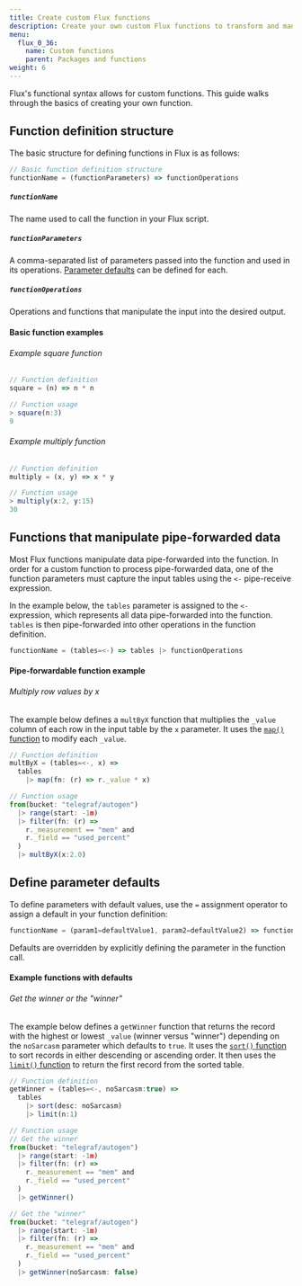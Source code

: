 ```yaml
---
title: Create custom Flux functions
description: Create your own custom Flux functions to transform and manipulate data.
menu:
  flux_0_36:
    name: Custom functions
    parent: Packages and functions
weight: 6
---
```


Flux's functional syntax allows for custom functions.
This guide walks through the basics of creating your own function.

## Function definition structure
The basic structure for defining functions in Flux is as follows:

```js
// Basic function definition structure
functionName = (functionParameters) => functionOperations
```

##### `functionName`
The name used to call the function in your Flux script.  

##### `functionParameters`
A comma-separated list of parameters passed into the function and used in its operations.
[Parameter defaults](#define-parameter-defaults) can be defined for each.  

##### `functionOperations`
Operations and functions that manipulate the input into the desired output.

#### Basic function examples

###### Example square function
```js
// Function definition
square = (n) => n * n

// Function usage
> square(n:3)
9
```

###### Example multiply function
```js
// Function definition
multiply = (x, y) => x * y

// Function usage
> multiply(x:2, y:15)
30
```

## Functions that manipulate pipe-forwarded data
Most Flux functions manipulate data pipe-forwarded into the function.
In order for a custom function to process pipe-forwarded data, one of the function
parameters must capture the input tables using the `<-` pipe-receive expression.

In the example below, the `tables` parameter is assigned to the `<-` expression,
which represents all data pipe-forwarded into the function.
`tables` is then pipe-forwarded into other operations in the function definition.

```js
functionName = (tables=<-) => tables |> functionOperations
```

#### Pipe-forwardable function example

###### Multiply row values by x
The example below defines a `multByX` function that multiplies the `_value` column
of each row in the input table by the `x` parameter.
It uses the [`map()` function](/flux/v0.36/functions/built-in/transformations/map) to modify each `_value`.

```js
// Function definition
multByX = (tables=<-, x) =>
  tables
    |> map(fn: (r) => r._value * x)

// Function usage
from(bucket: "telegraf/autogen")
  |> range(start: -1m)
  |> filter(fn: (r) =>
    r._measurement == "mem" and
    r._field == "used_percent"
  )
  |> multByX(x:2.0)
```

## Define parameter defaults
To define parameters with default values, use the `=` assignment operator to assign
a default in your function definition:

```js
functionName = (param1=defaultValue1, param2=defaultValue2) => functionOperation
```

Defaults are overridden by explicitly defining the parameter in the function call.

#### Example functions with defaults

###### Get the winner or the "winner"
The example below defines a `getWinner` function that returns the record with the highest
or lowest `_value` (winner versus "winner") depending on the `noSarcasm` parameter which defaults to `true`.
It uses the [`sort()` function](/flux/v0.36/functions/built-in/transformations/sort) to sort records in either descending or ascending order.
It then uses the [`limit()` function](/flux/v0.36/functions/built-in/transformations/limit) to return the first record from the sorted table.

```js
// Function definition
getWinner = (tables=<-, noSarcasm:true) =>
  tables
    |> sort(desc: noSarcasm)
    |> limit(n:1)

// Function usage
// Get the winner
from(bucket: "telegraf/autogen")
  |> range(start: -1m)
  |> filter(fn: (r) =>
    r._measurement == "mem" and
    r._field == "used_percent"
  )
  |> getWinner()

// Get the "winner"
from(bucket: "telegraf/autogen")
  |> range(start: -1m)
  |> filter(fn: (r) =>
    r._measurement == "mem" and
    r._field == "used_percent"
  )
  |> getWinner(noSarcasm: false)
```
